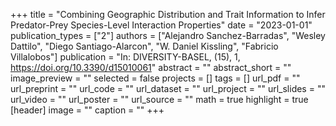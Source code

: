 +++
title = "Combining Geographic Distribution and Trait Information to Infer Predator-Prey Species-Level Interaction Properties"
date = "2023-01-01"
publication_types = ["2"]
authors = ["Alejandro Sanchez-Barradas", "Wesley Dattilo", "Diego Santiago-Alarcon", "W. Daniel Kissling", "Fabricio Villalobos"]
publication = "In: DIVERSITY-BASEL, (15), 1, https://doi.org/10.3390/d15010061"
abstract = ""
abstract_short = ""
image_preview = ""
selected = false
projects = []
tags = []
url_pdf = ""
url_preprint = ""
url_code = ""
url_dataset = ""
url_project = ""
url_slides = ""
url_video = ""
url_poster = ""
url_source = ""
math = true
highlight = true
[header]
image = ""
caption = ""
+++
